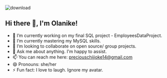 
![download](https://github.com/OlanikeCJ/OlanikeCJ/assets/171288792/7084fa4a-0539-43ad-8413-a5d454b2f4e6)


## Hi there 👋, I'm Olanike!

- 🔭 I’m currently working on my final SQL project - EmployeesDataProject.
- 🌱 I’m currently mastering my MySQL skills.
- 👯 I’m looking to collaborate on open source/ group projects.
- 💬 Ask me about anything. I'm happy to assist.
- 📫 You can reach me here: preciouschijioke14@gmail.com
- 😄 Pronouns: she/her
- ⚡ Fun fact: I love to laugh. Ignore my avatar.

